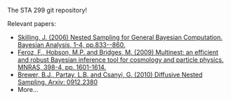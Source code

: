 The STA 299 git repository!

Relevant papers:

+ <a href="http://ba.stat.cmu.edu/journal/2006/vol01/issue04/skilling.pdf">Skilling, J. (2006) Nested Sampling for General Bayesian Computation. Bayesian Analysis, 1-4, pp.833--860.</a>
+ <a href="http://arxiv.org/abs/0809.3437">Feroz, F., Hobson, M.P. and Bridges, M. (2009) Multinest: an efficient and robust Bayesian inference tool for cosmology and particle physics. MNRAS, 398-4, pp. 1601-1614.</a>
+ <a href="http://arxiv.org/abs/0912.2380">Brewer, B.J., Partay, L.B. and Csanyi, G. (2010) Diffusive Nested Sampling. Arxiv: 0912.2380</a>
+ More...

